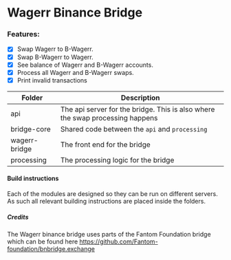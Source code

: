 # Wagerr Binance Bridge

### Features:
- [x] Swap Wagerr to B-Wagerr.
- [x] Swap B-Wagerr to Wagerr.
- [x] See balance of Wagerr and B-Wagerr accounts.
- [x] Process all Wagerr and B-Wagerr swaps.
- [x] Print invalid transactions

| Folder | Description |
| --- | --- |
| api | The api server for the bridge. This is also where the swap processing happens |
| bridge-core | Shared code between the `api` and `processing` |
| wagerr-bridge | The front end for the bridge |
| processing | The processing logic for the bridge |

#### Build instructions

Each of the modules are designed so they can be run on different servers. As such all relevant building instructions are placed inside the folders.

##### Credits

The Wagerr binance bridge uses parts of the Fantom Foundation bridge which can be found here https://github.com/Fantom-foundation/bnbridge.exchange
